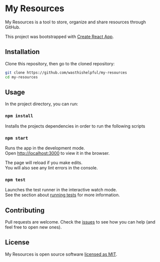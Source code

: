 # My Resources

My Resources is a tool to store, organize and share resources through GitHub.

This project was bootstrapped with [Create React App](https://github.com/facebook/create-react-app).

## Installation

Clone this repository, then go to the cloned repository:

```bash
git clone https://github.com/wasthishelpful/my-resources
cd my-resources
```

## Usage

In the project directory, you can run:

### `npm install`

Installs the projects dependencies in order to run the following
scripts

### `npm start`

Runs the app in the development mode.<br>
Open [http://localhost:3000](http://localhost:3000) to view it in the browser.

The page will reload if you make edits.<br>
You will also see any lint errors in the console.

### `npm test`

Launches the test runner in the interactive watch mode.<br>
See the section about [running tests](https://facebook.github.io/create-react-app/docs/running-tests) for more information.

## Contributing

Pull requests are welcome. Check the [issues](https://github.com/wasthishelpful/my-resources/issues) to see how you can help (and feel free to open new ones).

## License

My Resources is open source software [licensed as MIT](LICENSE.md).
